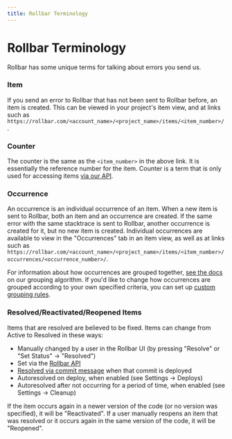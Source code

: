 ```yaml
---
title: Rollbar Terminology
---
```


# Rollbar Terminology

Rollbar has some unique terms for talking about errors you send us. 

### Item

If you send an error to Rollbar that has not been sent to Rollbar before, an item is created. This can be viewed in your project's item view, and at links such as `https://rollbar.com/<account_name>/<project_name>/items/<item_number>/`.

### Counter

The counter is the same as the `<item_number>` in the above link. It is essentially the reference number for the item. Counter is a term that is only used for accessing items [via our API](https://rollbar.com/docs/api/items/#get-an-item-by-counter).

### Occurrence

An occurrence is an individual occurrence of an item. When a new item is sent to Rollbar, both an item and an occurrence are created. If the same error with the same stacktrace is sent to Rollbar, another occurrence is created for it, but no new item is created. Individual occurrences are available to view in the "Occurrences" tab in an item view, as well as at links such as `https://rollbar.com/<account_name>/<project_name>/items/<item_number>/occurrences/<occurrence_number>/`. 

For information about how occurrences are grouped together, [see the docs](https://rollbar.com/docs/grouping-algorithm/) on our grouping algorithm. If you'd like to change how occurrences are grouped according to your own specified criteria, you can set up [custom grouping rules](https://rollbar.com/docs/custom-grouping/).

### Resolved/Reactivated/Reopened Items

Items that are resolved are believed to be fixed. Items can change from Active to Resolved in these ways:

-   Manually changed by a user in the Rollbar UI (by pressing "Resolve"
    or "Set Status" -> "Resolved")
-   Set via the [Rollbar API](https://rollbar.com/docs/api/items/#modify-an-item)
-   [Resolved via commit message](https://rollbar.com/docs/resolve-via-commits/) when that
    commit is deployed
-   Autoresolved on deploy, when enabled (see Settings -> Deploys)
-   Autoresolved after not occurring for a period of time, when enabled
    (see Settings -> Cleanup)

 If the item occurs again in a newer version of the code (or no version was specified), it will be "Reactivated". If a user manually reopens an item that was resolved or it occurs again in the same version of the code, it will be "Reopened".
